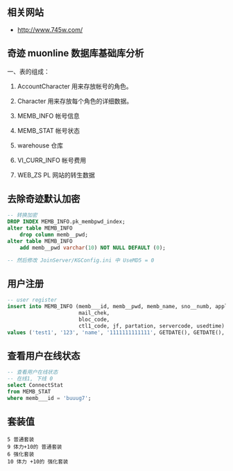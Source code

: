 ## 相关网站

- http://www.745w.com/

## 奇迹 muonline 数据库基础库分析

一、表的组成：

1. AccountCharacter 用来存放帐号的角色。

2. Character 用来存放每个角色的详细数据。

3. MEMB_INFO 帐号信息

4. MEMB_STAT 帐号状态

5. warehouse 仓库

6. VI_CURR_INFO 帐号费用

7. WEB_ZS PL 网站的转生数据

## 去除奇迹默认加密

```sql
-- 转换加密
DROP INDEX MEMB_INFO.pk_membpwd_index;
alter table MEMB_INFO
    drop column memb__pwd;
alter table MEMB_INFO
    add memb__pwd varchar(10) NOT NULL DEFAULT (0);

-- 然后修改 JoinServer/KGConfig.ini 中 UseMD5 = 0
```

## 用户注册

```sql
-- user register
insert into MEMB_INFO (memb___id, memb__pwd, memb_name, sno__numb, appl_days, modi_days, out__days, true_days,
                       mail_chek,
                       bloc_code,
                       ctl1_code, jf, partation, servercode, usedtime)
values ('test1', '123', 'name', '1111111111111', GETDATE(), GETDATE(), GETDATE(), GETDATE(), 0, 0, 0, 0, 0, 0, 0);
```

## 查看用户在线状态

```sql
-- 查看用户在线状态
-- 在线1, 下线 0
select ConnectStat
from MEMB_STAT
where memb___id = 'buuug7';
```

## 套装值

```
5 普通套装 
9 体力+10的 普通套装
6 强化套装 
10 体力 +10的 强化套装
```